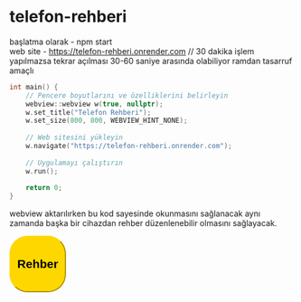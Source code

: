 # telefon-rehberi

başlatma olarak - npm start   
web site - https://telefon-rehberi.onrender.com // 30 dakika işlem yapılmazsa tekrar açılması 30-60 saniye arasında olabiliyor ramdan tasarruf amaçlı  

```c++
int main() {
    // Pencere boyutlarını ve özelliklerini belirleyin
    webview::webview w(true, nullptr);
    w.set_title("Telefon Rehberi");
    w.set_size(800, 800, WEBVIEW_HINT_NONE);
    
    // Web sitesini yükleyin
    w.navigate("https://telefon-rehberi.onrender.com");
    
    // Uygulamayı çalıştırın
    w.run();
    
    return 0;
}

```  
webview aktarılırken bu kod sayesinde okunmasını sağlanacak aynı zamanda başka bir cihazdan rehber düzenlenebilir olmasını sağlayacak.

<button style=" width: 100px; height: 100px; border-radius: 32%; background-color: gold; color: black; font-size: 150%; font-weight: 600; border-color: gold;" onclick="location.href='https://telefon-rehberi.onrender.com'">Rehber</button>

